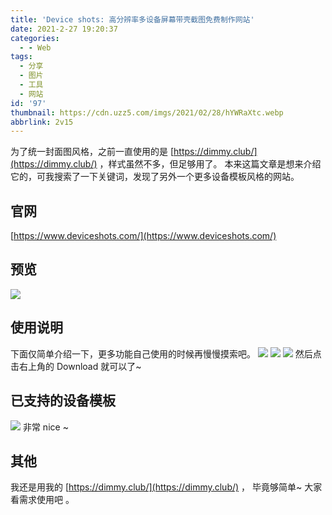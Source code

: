 ```yaml
---
title: 'Device shots: 高分辨率多设备屏幕带壳截图免费制作网站'
date: 2021-2-27 19:20:37
categories:
  - - Web
tags:
  - 分享
  - 图片
  - 工具
  - 网站
id: '97'
thumbnail: https://cdn.uzz5.com/imgs/2021/02/28/hYWRaXtc.webp
abbrlink: 2v15
---
```



为了统一封面图风格，之前一直使用的是 [https://dimmy.club/](https://dimmy.club/) ，样式虽然不多，但足够用了。 本来这篇文章是想来介绍它的，可我搜索了一下关键词，发现了另外一个更多设备模板风格的网站。

## 官网

[https://www.deviceshots.com/](https://www.deviceshots.com/)

## 预览

![](https://cdn.uzz5.com/imgs/2021/02/27/WEAPiS0U.webp)

## 使用说明

下面仅简单介绍一下，更多功能自己使用的时候再慢慢摸索吧。 ![](https://cdn.uzz5.com/imgs/2021/02/28/M3hKTUAE.webp) ![](https://cdn.uzz5.com/imgs/2021/02/28/vn9nYEsx.webp) ![](https://cdn.uzz5.com/imgs/2021/02/28/RsIuLIDg.webp) 然后点击右上角的 Download 就可以了~

## 已支持的设备模板

![](https://cdn.uzz5.com/imgs/2021/02/28/DZsgG0ln.webp) 非常 nice ~

## 其他

我还是用我的 [https://dimmy.club/](https://dimmy.club/) ， 毕竟够简单~ 大家看需求使用吧 。